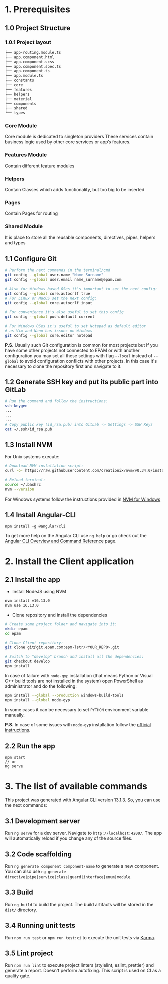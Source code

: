 # 1. Prerequisites
## 1.0 Project Structure
### 1.0.1 Project layout
```bash
├── app-routing.module.ts
├── app.component.html
├── app.component.scss
├── app.component.spec.ts
├── app.component.ts
├── app.module.ts
├── constants
├── core
├── features
├── helpers
├── material
├── components
├── shared
└── types
```

###  **Core Module**
Core module is dedicated to singleton providers
These services contain business logic used by other core services or app’s features.
###  **Features Module**
Contain different feature modules
###  Helpers
Contain Classes which adds functionality, but too big to be inserted
###  Pages
Contain Pages for routing
###  **Shared Module**
It is place to store all the reusable  components, directives, pipes, helpers and types


## 1.1 Configure Git

```bash
# Perform the next commands in the terminal/cmd
git config --global user.name "Name Surname"
git config --global user.email name_surname@epam.com
 
# Also for Windows based OSes it's important to set the next config:
git config --global core.autocrlf true
# For Linux or MacOS set the next config:
git config --global core.autocrlf input
 
# For convenience it's also useful to set this config
git config --global push.default current
 
# For Windows OSes it's useful to set Notepad as default editor
# as Vim and Nano has issues on Windows
git config --global core.editor notepad
```

**P.S.** Usually such Git configuration is common for most projects but If you have some other projects not connected to EPAM or with another configuration you may set all these settings with flag `--local` instead of `--global` to avoid configuration conflicts with other projects. In this case it's necessary to clone the repository first and navigate to it.

## 1.2 Generate SSH key and put its public part into GitLab

```bash
# Run the command and follow the instructions:
ssh-keygen
...
...
...
# Copy public key (id_rsa.pub) into GitLab -> Settings -> SSH Keys
cat ~/.ssh/id_rsa.pub
```


## 1.3 Install NVM

For Unix systems execute:

```bash
# Download NVM installation script:
curl -o- https://raw.githubusercontent.com/creationix/nvm/v0.34.0/install.sh | bash
 
# Reload terminal:
source ~/.bashrc
nvm --version
```
For Windows systems follow the instructions provided in [NVM for Windows](https://github.com/coreybutler/nvm-windows)

## 1.4 Install Angular-CLI

```
npm install -g @angular/cli
```
To get more help on the Angular CLI use `ng help` or go check out the [Angular CLI Overview and Command Reference](https://angular.io/cli) page.

# 2. Install the Client application
## 2.1 Install the app

- Install NodeJS using NVM

```bash
nvm install v16.13.0
nvm use 16.13.0
```

- Clone repository and install the dependencies

```bash
# Create some project folder and navigate into it:
mkdir epam
cd epam
 
# Clone Client repository:
git clone git@git.epam.com:epm-lstr/<YOUR_REPO>.git
 
# Switch to "develop" branch and install all the dependencies:
git checkout develop
npm install
```

In case of failure with `node-gyp` installation (that means Python or Visual C++ build tools are not installed in the system) open PowerShell as administrator and do the following:

```bash
npm install --global --production windows-build-tools
npm install --global node-gyp
```

In some cases it can be necessary to set `PYTHON` environment variable manually.
    
**P.S.** In case of some issues with `node-gyp` installation follow the [official instructions](https://github.com/nodejs/node-gyp#on-windows).

## 2.2 Run the app
```
npm start
// or
ng serve

```

# 3. The list of available commands

This project was generated with [Angular CLI](https://github.com/angular/angular-cli) version 13.1.3. So, you can use the next commands:

## 3.1 Development server

Run `ng serve` for a dev server. Navigate to `http://localhost:4200/`. The app will automatically reload if you change any of the source files.

## 3.2 Code scaffolding

Run `ng generate component component-name` to generate a new component. You can also use `ng generate directive|pipe|service|class|guard|interface|enum|module`.

## 3.3 Build

Run `ng build` to build the project. The build artifacts will be stored in the `dist/` directory.

## 3.4 Running unit tests

Run `npm run test` or `npm run test:ci` to execute the unit tests via [Karma](https://karma-runner.github.io).

## 3.5 Lint project

Run `npm run lint` to execute project linters (stylelint, eslint, prettier) and generate a report. Doesn't perform autofixing. This script is used on CI as a quality gate.
